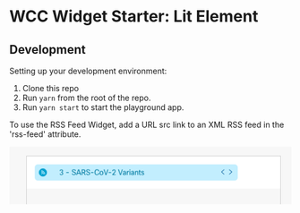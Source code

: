 # WCC Widget Starter: Lit Element
## Development

Setting up your development environment:

1. Clone this repo
2. Run `yarn` from the root of the repo.
3. Run `yarn start` to start the playground app.

To use the RSS Feed Widget, add a URL src link to an XML RSS feed in the 'rss-feed' attribute.

![Widget Example Screenshot](./static/rss-screenshot.png)